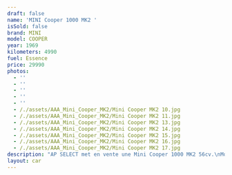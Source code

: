 ```yaml
---
draft: false
name: 'MINI Cooper 1000 MK2 '
isSold: false
brand: MINI
model: COOPER
year: 1969
kilometers: 4990
fuel: Essence
price: 29990
photos:
  - ''
  - ''
  - ''
  - ''
  - ''
  - /./assets/AAA_Mini_Cooper_MK2/Mini Cooper MK2 10.jpg
  - /./assets/AAA_Mini_Cooper_MK2/Mini Cooper MK2 11.jpg
  - /./assets/AAA_Mini_Cooper_MK2/Mini Cooper MK2 13.jpg
  - /./assets/AAA_Mini_Cooper_MK2/Mini Cooper MK2 14.jpg
  - /./assets/AAA_Mini_Cooper_MK2/Mini Cooper MK2 15.jpg
  - /./assets/AAA_Mini_Cooper_MK2/Mini Cooper MK2 16.jpg
  - /./assets/AAA_Mini_Cooper_MK2/Mini Cooper MK2 17.jpg
description: "AP SELECT met en vente une Mini Cooper 1000 MK2 56cv.\nModèle du 06/1969 avec 5000km.\n\nCouleur extérieur Diamond White, Toit noir, intérieur cuir noir.\nBoîte de vitesse 4 rapports.\n\nCarte grise française \U0001F1EB\U0001F1F7\n\nContrôle technique à jour.\n\nVéhicule entièrement restauré en carrosserie, intérieur et moteur par le garage BMC en 2016.\n\nDossier photos de la restauration disponible.\n\n- Moteur 1000cc revu et corrigé\n- Boite de vitesse révisée avec synchro de 3ème remplacée\n- Freins avants de Cooper S « gros » étriers - Châssis restauré avec trains avant réglable\n- Caisse entièrement démontée, restaurée avec peinture complète\n- Intérieur restauré avec sièges avant Newton\n- Faisceau électrique restauré\n- Jantes Dunlop 10 pouces\n- Pédale Hopkirk\n\nDisponible et visible sur RDV pour acheteur sérieux.\n\nPossibilité d'une garantie 3, 6 ou 12 mois en supplément.\n\nRéalisation des démarches d'immatriculation.\n\nAP SELECT c'est des solutions de courtage et conciergerie sur mesure pour profiter librement de sa passion et de son patrimoine.\n\nPrenez le volant, AP SELECT s'occupe du reste."
layout: car
---
```


